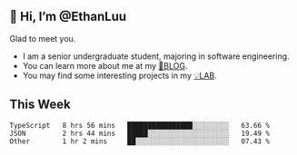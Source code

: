 ## 👋 Hi, I’m @EthanLuu

Glad to meet you.

- I am a senior undergraduate student, majoring in software engineering.
- You can learn more about me at my [📝BLOG](https://blog.ethanloo.cn).
- You may find some interesting projects in my [💡LAB](https://lab.ethanloo.cn).

## This Week
<!--START_SECTION:waka-->

```text
TypeScript   8 hrs 56 mins   ████████████████░░░░░░░░░   63.66 %
JSON         2 hrs 44 mins   █████░░░░░░░░░░░░░░░░░░░░   19.49 %
Other        1 hr 2 mins     ██░░░░░░░░░░░░░░░░░░░░░░░   07.43 %
```

<!--END_SECTION:waka-->
